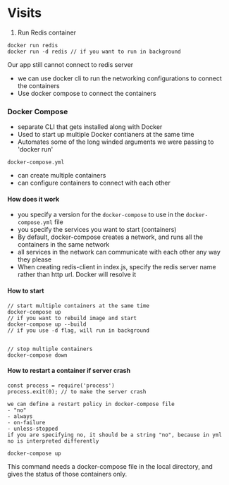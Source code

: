 # Visits

1. Run Redis container 
```
docker run redis
docker run -d redis // if you want to run in background
```

Our app still cannot connect to redis server

- we can use docker cli to run the networking configurations to connect the containers
- Use docker compose to connect the containers

### Docker Compose

- separate CLI that gets installed along with Docker
- Used to start up multiple Docker contianers at the same time
- Automates some of the long winded arguments we were passing to 'docker run'

`docker-compose.yml`

- can create multiple containers
- can configure containers to connect with each other

#### How does it work
- you specify a version for the `docker-compose` to use in the `docker-compose.yml` file
- you specify the services you want to start (containers)
- By default, docker-compose creates a network, and runs all the containers in the same network
- all services in the network can communicate with each other any way they please
- When creating redis-client in index.js, specify the redis server name rather than http url. Docker will resolve it

#### How to start
```
// start multiple containers at the same time
docker-compose up
// if you want to rebuild image and start
docker-compose up --build
// if you use -d flag, will run in background


// stop multiple containers 
docker-compose down
```

#### How to restart a container if server crash
```
const process = require('process')
process.exit(0); // to make the server crash

we can define a restart policy in docker-compose file
- "no"
- always
- on-failure
- unless-stopped
if you are specifying no, it should be a string "no", because in yml no is interpreted differently
```

```
docker-compose up
```
This command needs a docker-compose file in the local directory, and gives the status of those containers only.